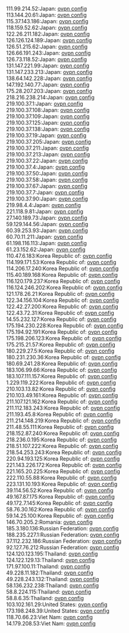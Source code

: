 111.99.214.52:Japan: [ovpn config](vpn/111_99_214_52.ovpn)  
113.144.20.61:Japan: [ovpn config](vpn/113_144_20_61.ovpn)  
115.37.143.186:Japan: [ovpn config](vpn/115_37_143_186.ovpn)  
118.159.52.62:Japan: [ovpn config](vpn/118_159_52_62.ovpn)  
122.26.211.182:Japan: [ovpn config](vpn/122_26_211_182.ovpn)  
126.126.124.189:Japan: [ovpn config](vpn/126_126_124_189.ovpn)  
126.51.215.62:Japan: [ovpn config](vpn/126_51_215_62.ovpn)  
126.66.191.243:Japan: [ovpn config](vpn/126_66_191_243.ovpn)  
126.73.118.52:Japan: [ovpn config](vpn/126_73_118_52.ovpn)  
131.147.221.99:Japan: [ovpn config](vpn/131_147_221_99.ovpn)  
131.147.233.213:Japan: [ovpn config](vpn/131_147_233_213.ovpn)  
138.64.142.228:Japan: [ovpn config](vpn/138_64_142_228.ovpn)  
147.192.140.77:Japan: [ovpn config](vpn/147_192_140_77.ovpn)  
175.28.207.203:Japan: [ovpn config](vpn/175_28_207_203.ovpn)  
218.216.238.214:Japan: [ovpn config](vpn/218_216_238_214.ovpn)  
219.100.37.1:Japan: [ovpn config](vpn/219_100_37_1.ovpn)  
219.100.37.108:Japan: [ovpn config](vpn/219_100_37_108.ovpn)  
219.100.37.109:Japan: [ovpn config](vpn/219_100_37_109.ovpn)  
219.100.37.125:Japan: [ovpn config](vpn/219_100_37_125.ovpn)  
219.100.37.138:Japan: [ovpn config](vpn/219_100_37_138.ovpn)  
219.100.37.19:Japan: [ovpn config](vpn/219_100_37_19.ovpn)  
219.100.37.205:Japan: [ovpn config](vpn/219_100_37_205.ovpn)  
219.100.37.211:Japan: [ovpn config](vpn/219_100_37_211.ovpn)  
219.100.37.213:Japan: [ovpn config](vpn/219_100_37_213.ovpn)  
219.100.37.22:Japan: [ovpn config](vpn/219_100_37_22.ovpn)  
219.100.37.4:Japan: [ovpn config](vpn/219_100_37_4.ovpn)  
219.100.37.50:Japan: [ovpn config](vpn/219_100_37_50.ovpn)  
219.100.37.58:Japan: [ovpn config](vpn/219_100_37_58.ovpn)  
219.100.37.67:Japan: [ovpn config](vpn/219_100_37_67.ovpn)  
219.100.37.7:Japan: [ovpn config](vpn/219_100_37_7.ovpn)  
219.100.37.90:Japan: [ovpn config](vpn/219_100_37_90.ovpn)  
219.98.4.4:Japan: [ovpn config](vpn/219_98_4_4.ovpn)  
221.118.9.81:Japan: [ovpn config](vpn/221_118_9_81.ovpn)  
27.140.189.73:Japan: [ovpn config](vpn/27_140_189_73.ovpn)  
59.129.144.56:Japan: [ovpn config](vpn/59_129_144_56.ovpn)  
60.39.253.93:Japan: [ovpn config](vpn/60_39_253_93.ovpn)  
60.70.11.211:Japan: [ovpn config](vpn/60_70_11_211.ovpn)  
61.198.116.113:Japan: [ovpn config](vpn/61_198_116_113.ovpn)  
61.23.152.62:Japan: [ovpn config](vpn/61_23_152_62.ovpn)  
110.47.6.183:Korea Republic of: [ovpn config](vpn/110_47_6_183.ovpn)  
114.199.171.53:Korea Republic of: [ovpn config](vpn/114_199_171_53.ovpn)  
114.206.17.240:Korea Republic of: [ovpn config](vpn/114_206_17_240.ovpn)  
115.40.189.168:Korea Republic of: [ovpn config](vpn/115_40_189_168.ovpn)  
116.120.179.237:Korea Republic of: [ovpn config](vpn/116_120_179_237.ovpn)  
116.124.246.202:Korea Republic of: [ovpn config](vpn/116_124_246_202.ovpn)  
121.178.26.21:Korea Republic of: [ovpn config](vpn/121_178_26_21.ovpn)  
122.34.156.104:Korea Republic of: [ovpn config](vpn/122_34_156_104.ovpn)  
122.42.27.200:Korea Republic of: [ovpn config](vpn/122_42_27_200.ovpn)  
122.43.72.31:Korea Republic of: [ovpn config](vpn/122_43_72_31.ovpn)  
14.55.232.127:Korea Republic of: [ovpn config](vpn/14_55_232_127.ovpn)  
175.194.230.228:Korea Republic of: [ovpn config](vpn/175_194_230_228.ovpn)  
175.194.92.191:Korea Republic of: [ovpn config](vpn/175_194_92_191.ovpn)  
175.198.206.123:Korea Republic of: [ovpn config](vpn/175_198_206_123.ovpn)  
175.215.21.57:Korea Republic of: [ovpn config](vpn/175_215_21_57.ovpn)  
180.229.27.5:Korea Republic of: [ovpn config](vpn/180_229_27_5.ovpn)  
180.231.230.36:Korea Republic of: [ovpn config](vpn/180_231_230_36.ovpn)  
180.69.241.28:Korea Republic of: [ovpn config](vpn/180_69_241_28.ovpn)  
183.106.99.66:Korea Republic of: [ovpn config](vpn/183_106_99_66.ovpn)  
183.107.111.157:Korea Republic of: [ovpn config](vpn/183_107_111_157.ovpn)  
1.229.119.222:Korea Republic of: [ovpn config](vpn/1_229_119_222.ovpn)  
210.103.13.82:Korea Republic of: [ovpn config](vpn/210_103_13_82.ovpn)  
210.103.49.161:Korea Republic of: [ovpn config](vpn/210_103_49_161.ovpn)  
211.107.121.162:Korea Republic of: [ovpn config](vpn/211_107_121_162.ovpn)  
211.112.183.243:Korea Republic of: [ovpn config](vpn/211_112_183_243.ovpn)  
211.193.45.8:Korea Republic of: [ovpn config](vpn/211_193_45_8.ovpn)  
211.214.148.219:Korea Republic of: [ovpn config](vpn/211_214_148_219.ovpn)  
211.48.55.111:Korea Republic of: [ovpn config](vpn/211_48_55_111.ovpn)  
218.152.87.240:Korea Republic of: [ovpn config](vpn/218_152_87_240.ovpn)  
218.236.0.195:Korea Republic of: [ovpn config](vpn/218_236_0_195.ovpn)  
218.51.107.222:Korea Republic of: [ovpn config](vpn/218_51_107_222.ovpn)  
218.54.253.243:Korea Republic of: [ovpn config](vpn/218_54_253_243.ovpn)  
220.94.193.125:Korea Republic of: [ovpn config](vpn/220_94_193_125.ovpn)  
221.143.226.172:Korea Republic of: [ovpn config](vpn/221_143_226_172.ovpn)  
221.165.20.225:Korea Republic of: [ovpn config](vpn/221_165_20_225.ovpn)  
222.110.55.88:Korea Republic of: [ovpn config](vpn/222_110_55_88.ovpn)  
223.131.10.193:Korea Republic of: [ovpn config](vpn/223_131_10_193.ovpn)  
39.114.56.52:Korea Republic of: [ovpn config](vpn/39_114_56_52.ovpn)  
49.167.87.175:Korea Republic of: [ovpn config](vpn/49_167_87_175.ovpn)  
49.172.7.145:Korea Republic of: [ovpn config](vpn/49_172_7_145.ovpn)  
58.76.30.162:Korea Republic of: [ovpn config](vpn/58_76_30_162.ovpn)  
59.14.25.100:Korea Republic of: [ovpn config](vpn/59_14_25_100.ovpn)  
146.70.205.2:Romania: [ovpn config](vpn/146_70_205_2.ovpn)  
185.3.180.136:Russian Federation: [ovpn config](vpn/185_3_180_136.ovpn)  
188.235.227.1:Russian Federation: [ovpn config](vpn/188_235_227_1.ovpn)  
37.112.232.186:Russian Federation: [ovpn config](vpn/37_112_232_186.ovpn)  
92.127.76.212:Russian Federation: [ovpn config](vpn/92_127_76_212.ovpn)  
124.120.123.195:Thailand: [ovpn config](vpn/124_120_123_195.ovpn)  
124.122.129.13:Thailand: [ovpn config](vpn/124_122_129_13.ovpn)  
171.97.100.11:Thailand: [ovpn config](vpn/171_97_100_11.ovpn)  
49.228.11.182:Thailand: [ovpn config](vpn/49_228_11_182.ovpn)  
49.228.243.132:Thailand: [ovpn config](vpn/49_228_243_132.ovpn)  
58.136.232.238:Thailand: [ovpn config](vpn/58_136_232_238.ovpn)  
58.8.224.115:Thailand: [ovpn config](vpn/58_8_224_115.ovpn)  
58.8.6.35:Thailand: [ovpn config](vpn/58_8_6_35.ovpn)  
103.102.161.29:United States: [ovpn config](vpn/103_102_161_29.ovpn)  
173.198.248.39:United States: [ovpn config](vpn/173_198_248_39.ovpn)  
118.70.66.23:Viet Nam: [ovpn config](vpn/118_70_66_23.ovpn)  
14.179.208.53:Viet Nam: [ovpn config](vpn/14_179_208_53.ovpn)  
